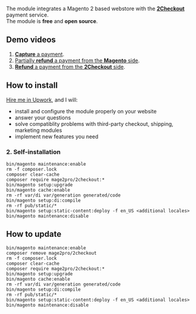 The module integrates a Magento 2 based webstore with the [**2Checkout**](https://www.2checkout.com/) payment service.  
The module is **free** and **open source**.

## Demo videos
1. [**Capture** a payment](https://mage2.pro/t/1653).
2. [Partially **refund** a payment from the **Magento** side](https://mage2.pro/t/1736).
3. [**Refund** a payment from the **2Checkout** side](https://mage2.pro/t/1747).

## How to install
[Hire me in Upwork](https://upwork.com/fl/mage2pro), and I will: 
- install and configure the module properly on your website
- answer your questions
- solve compatiblity problems with third-party checkout, shipping, marketing modules
- implement new features you need 

### 2. Self-installation
```
bin/magento maintenance:enable
rm -f composer.lock
composer clear-cache
composer require mage2pro/2checkout:*
bin/magento setup:upgrade
bin/magento cache:enable
rm -rf var/di var/generation generated/code
bin/magento setup:di:compile
rm -rf pub/static/*
bin/magento setup:static-content:deploy -f en_US <additional locales>
bin/magento maintenance:disable
```

## How to update
```
bin/magento maintenance:enable
composer remove mage2pro/2checkout
rm -f composer.lock
composer clear-cache
composer require mage2pro/2checkout:*
bin/magento setup:upgrade
bin/magento cache:enable
rm -rf var/di var/generation generated/code
bin/magento setup:di:compile
rm -rf pub/static/*
bin/magento setup:static-content:deploy -f en_US <additional locales>
bin/magento maintenance:disable
```